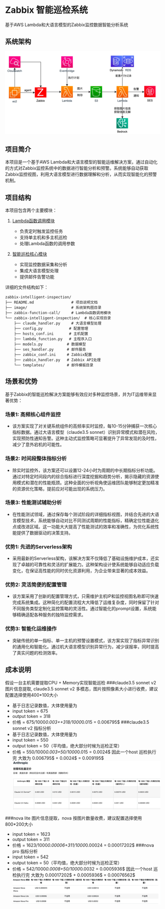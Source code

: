 # Zabbix 智能巡检系统

基于AWS Lambda和大语言模型的Zabbix监控数据智能分析系统

## 系统架构

![架构图](image/architecture.png)

## 项目简介

本项目是一个基于AWS Lambda和大语言模型的智能运维解决方案，通过自动化的方式对Zabbix监控系统中的数据进行智能分析和预警。系统能够自动获取Zabbix监控视图，利用大语言模型进行数据理解和分析，从而实现智能化的预警机制。

## 项目结构

本项目包含两个主要模块：

1. [Lambda函数调用模块](zabbix-function-call/README.md)
   - 负责定时触发监控任务
   - 支持单主机和多主机巡检
   - 处理Lambda函数的调用参数

2. [智能巡检核心模块](zabbix-intelligent-inspection/README.md)
   - 实现监控数据采集和分析
   - 集成大语言模型处理
   - 提供邮件告警功能

详细的文件结构如下：
```
zabbix-intelligent-inspection/
├── README.md                 # 项目说明文档
├── image/                    # 系统架构图目录
├── zabbix-function-call/     # Lambda函数调用模块
└── zabbix-intelligent-inspection/  # 核心实现目录
    ├── claude_handler.py     # 大语言模型处理
    ├── config.py            # 配置管理
    ├── hosts_conf.ini       # 主机配置
    ├── lambda_function.py   # 主程序入口
    ├── models.py           # 数据模型
    ├── ses_handler.py      # 邮件服务
    ├── zabbix_conf.ini     # Zabbix配置
    ├── zabbix_handler.py   # Zabbix API处理
    └── templates/          # 邮件模板目录
```

## 场景和优势
基于Zabbix的智能巡检解决方案能够有效应对多种监控场景，并为IT运维带来显著优势：
### 场景1: 高频核心组件监控
- 该方案实现了对关键系统组件的高频率实时监控，每10-15分钟捕获一次核心指标数据。通过大语言模型（claude3.5 sonnet）识别异常模式和潜在风险，实现预防性通知告警。这种主动式监控策略可显著提升了异常发现的及时性，减少了意外宕机的可能性。
### 场景2: 时间段整体指标分析
- 除实时监控外，该方案还可以设置12-24小时为周期的中长期指标分析功能。通过对特定时间段内的综合指标进行深度挖掘和趋势分析，揭示隐藏的资源使用模式和潜在的性能瓶颈。这种全面的分析视角使运维团队能够制定更加精准的资源优化策略，提前应对可能出现的系统压力。
### 场景3: 性能测试辅助分析
- 在性能测试领域，通过保存每个测试阶段的详细指标视图，并结合先进的大语言模型技术，系统能够自动对比不同测试周期的性能指标，精确定位性能退化点或改进区域。这一功能大大提高了性能测试的效率和准确性，为优化系统性能提供了数据驱动的决策支持。
### 优势1: 先进的Serverless架构
- 采用最新的Serverless架构，该解决方案不仅降低了基础设施维护成本，还实现了卓越的可靠性和灵活的扩展能力。这种架构设计使系统能够自动适应负载变化，在保证高性能的同时优化资源利用，为企业带来显著的成本效益。
### 优势2: 灵活简便的配置管理
- 该方案采用了创新的配置管理方式，只需维护主机IP和监控视图名称即可快速完成系统集成。这种简化的配置流程大大降低了运维复杂度，同时保留了针对不同服务类型定制化监控策略的灵活性。通过智能化的prompt设置，系统能够精确适配各种服务的独特监控需求。
### 优势3: 智能化运维操作
- 突破传统的单一指标、单一主机的预警设置模式，该方案实现了指标异常识别的通用化和智能化。通过机大语言模型识别异常行为，减少误报率，同时提高了真实问题的检测效率。

## 成本说明
假设一台主机需要提取CPU + Memory实现智能巡检
###claude3.5 sonnet v2 图片信息提取, claude3.5 sonnet v2 多模态，图片按照像素大小进行收费，建议配置选择使用400*100大小
- 基于日志记录数值，大体使用量为
- input token = 675
- output token = 318
- 价格 = 675/1000*0.003++318/1000*0.015 = 0.006795$
###claude3.5 sonnet v2 指标分析
- 基于日志记录数值，大体使用量为
- input token = 550
- output token = 50（平均值，绝大部分时候为巡检正常）
- 价格 = 550/1000*0.003+50/1000*0.015 = 0.0024$
因此一个host 巡检执行完 大致为 0.006795$ + 0.0024$ = 0.009195$
![claude price](image/claude_price.png)

###nova lite 图片信息提取，nova 按图片数量收费，建议配置选择使用800*200大小
- input token = 1623
- output token = 311
- 价格 = 1623/1000*0.00006+311/1000*0.00024 = 0.00017202$
###nova pro 指标分析
- input token = 542
- output token = 50（平均值，绝大部分时候为巡检正常）
- 价格 = 542/1000*0.0008+50/1000*0.0032 = 0.0005936$
因此一个host 巡检执行完 大致为 0.00017202$ + 0.0005936$ = 0.00076562$
![nova price](image/nova_price.png)

